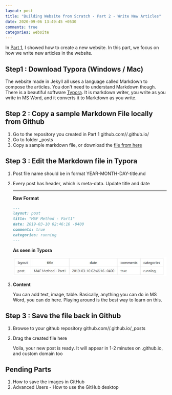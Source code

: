 ```yaml
---
layout: post
title: "Building Website from Scratch - Part 2 - Write New Articles"
date: 2020-09-06 13:49:45 +0530
comments: true
categories: website
---
```


In [Part 1](https://jigyasu.com/website/creating-website-from-scratch.html), I showed how to create a new website. In this part, we focus on how we write new articles in the website. 

## Step1 : Download Typora (Windows / Mac)

The website made in Jekyll all uses a language called Markdown to compose the articles. You don't need to understand Markdown though. There is a beautiful software [Typora](https://typora.io/). It is markdown writer, you write as you write in MS Word, and it converts it to Markdown as you write. 



## Step 2 : Copy a sample Markdown File locally from Github 

1. Go to the repository you created in Part 1 github.com/<yourusername>/<yourusername>.github.io/
2. Go to folder _posts
3. Copy a sample markdown file, or download the [file from here](https://github.com/daattali/beautiful-jekyll/blob/master/_posts/2020-02-28-test-markdown.md)



## Step 3 : Edit the Markdown file in Typora

1. Post file name should be in format YEAR-MONTH-DAY-title.md

2. Every post has header, which is meta-data. Update title and date

   ---
   **Raw Format**

   ```markdown
   --- 
   layout: post
   title: "MAF Method - Part1"
   date: 2019-03-10 02:46:16 -0400
   comments: true
   categories: running
   ---
   ```

   **As seen in Typora**

   ![](../assets/img/website-design/markdown-layout.JPG)

3. **Content**

   You can add text, image, table. Basically, anything you can do in MS Word, you can do here. Playing around is the best way to learn on this.



## Step 3 : Save the file back in Github

1. Browse to your github repository github.com/<yourusername>/<yourusername>.github.io/_posts

2. Drag the created file here

   Voila, your new post is ready. It will appear in 1-2 minutes on <yourusername>.github.io, and custom domain too



## Pending Parts

1. How to save the images in GitHub
2. Advanced Users - How to use the GitHub desktop